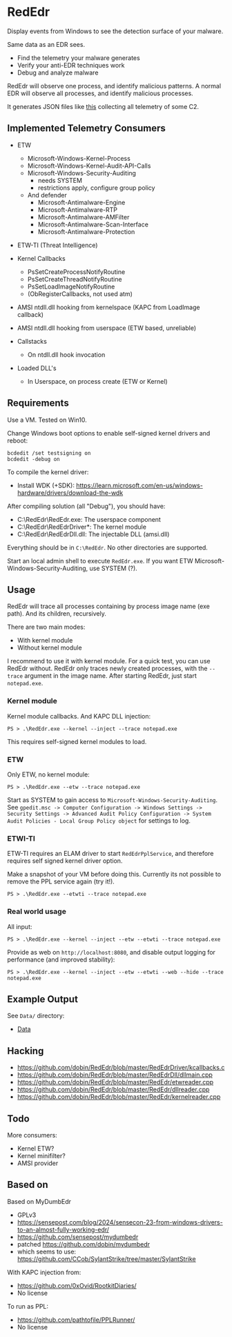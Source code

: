 # RedEdr

Display events from Windows to see the detection surface of your malware.

Same data as an EDR sees. 

* Find the telemetry your malware generates
* Verify your anti-EDR techniques work
* Debug and analyze malware

RedEdr will observe one process, and identify malicious patterns. 
A normal EDR will observe all processes, and identify malicious processes. 

It generates JSON files like [this](https://github.com/dobin/RedEdr/tree/master/Data)
collecting all telemetry of some C2. 


## Implemented Telemetry Consumers

* ETW
  * Microsoft-Windows-Kernel-Process
  * Microsoft-Windows-Kernel-Audit-API-Calls
  * Microsoft-Windows-Security-Auditing
    * needs SYSTEM
    * restrictions apply, configure group policy
  * And defender
    * Microsoft-Antimalware-Engine
    * Microsoft-Antimalware-RTP
    * Microsoft-Antimalware-AMFilter
    * Microsoft-Antimalware-Scan-Interface
    * Microsoft-Antimalware-Protection
* ETW-TI (Threat Intelligence)

* Kernel Callbacks
  * PsSetCreateProcessNotifyRoutine
  * PsSetCreateThreadNotifyRoutine
  * PsSetLoadImageNotifyRoutine
  * (ObRegisterCallbacks, not used atm)

* AMSI ntdll.dll hooking from kernelspace (KAPC from LoadImage callback)
* AMSI ntdll.dll hooking from userspace (ETW based, unreliable)

* Callstacks
  * On ntdll.dll hook invocation

* Loaded DLL's
  * In Userspace, on process create (ETW or Kernel)


## Requirements

Use a VM. Tested on Win10. 

Change Windows boot options to enable self-signed kernel drivers and reboot:
```
bcdedit /set testsigning on
bcdedit -debug on
```

To compile the kernel driver: 
* Install WDK (+SDK): https://learn.microsoft.com/en-us/windows-hardware/drivers/download-the-wdk

After compiling solution (all "Debug"), you should have: 
* C:\RedEdr\RedEdr.exe: The userspace component
* C:\RedEdr\RedEdrDriver\*: The kernel module
* C:\RedEdr\RedEdrDll.dll: The injectable DLL (amsi.dll)

Everything should be in `C:\RedEdr`. No other directories are supported.

Start an local admin shell to execute `RedEdr.exe`. If you want ETW Microsoft-Windows-Security-Auditing, use SYSTEM (?). 


## Usage

RedEdr will trace all processes containing by process image name (exe path). And its children, recursively. 

There are two main modes: 
* With kernel module
* Without kernel module

I recommend to use it with kernel module. For a quick test, you can use RedEdr without. 
RedEdr only traces newly created processes, with the `--trace` argument in the image
name. After starting RedEdr, just start `notepad.exe`.


### Kernel module

Kernel module callbacks. And KAPC DLL injection: 
```
PS > .\RedEdr.exe --kernel --inject --trace notepad.exe
```

This requires self-signed kernel modules to load. 


### ETW 


Only ETW, no kernel module:
```
PS > .\RedEdr.exe --etw --trace notepad.exe
```

Start as SYSTEM to gain access to `Microsoft-Windows-Security-Auditing`. 
See `gpedit.msc -> Computer Configuration -> Windows Settings -> Security Settings -> Advanced Audit Policy Configuration -> System Audit Policies - Local Group Policy object`
for settings to log.


### ETWI-TI

ETW-TI requires an ELAM driver to start `RedEdrPplService`, 
and therefore requires self signed kernel driver option. 

Make a snapshot of your VM before doing this. Currently its 
not possible to remove the PPL service again (try it!). 

```
PS > .\RedEdr.exe --etwti --trace notepad.exe
```


### Real world usage

All input:
```
PS > .\RedEdr.exe --kernel --inject --etw --etwti --trace notepad.exe
```

Provide as web on `http://localhost:8080`, and disable output logging for performance
(and improved stability):
```
PS > .\RedEdr.exe --kernel --inject --etw --etwti --web --hide --trace notepad.exe
```


## Example Output

See `Data/` directory:
* [Data](https://github.com/dobin/RedEdr/tree/master/Data)


## Hacking

* https://github.com/dobin/RedEdr/blob/master/RedEdrDriver/kcallbacks.c
* https://github.com/dobin/RedEdr/blob/master/RedEdrDll/dllmain.cpp
* https://github.com/dobin/RedEdr/blob/master/RedEdr/etwreader.cpp
* https://github.com/dobin/RedEdr/blob/master/RedEdr/dllreader.cpp
* https://github.com/dobin/RedEdr/blob/master/RedEdr/kernelreader.cpp


## Todo

More consumers:
* Kernel ETW?
* Kernel minifilter?
* AMSI provider


## Based on

Based on MyDumbEdr
* GPLv3
* https://sensepost.com/blog/2024/sensecon-23-from-windows-drivers-to-an-almost-fully-working-edr/
* https://github.com/sensepost/mydumbedr
* patched https://github.com/dobin/mydumbedr
* which seems to use: https://github.com/CCob/SylantStrike/tree/master/SylantStrike

With KAPC injection from:
* https://github.com/0xOvid/RootkitDiaries/
* No license

To run as PPL: 
* https://github.com/pathtofile/PPLRunner/
* No license

